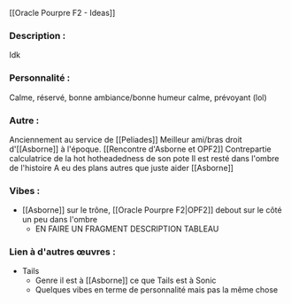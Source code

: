 [[Oracle Pourpre F2 - Ideas]]

### Description :
Idk

### Personnalité :
Calme, réservé, bonne ambiance/bonne humeur calme, prévoyant (lol)

### Autre :
Anciennement au service de [[Peliades]]
Meilleur ami/bras droit d'[[Asborne]] à l'époque. [[Rencontre d'Asborne et OPF2]]
Contrepartie calculatrice de la hot hotheadedness de son pote
Il est resté dans l'ombre de l'histoire
A eu des plans autres que juste aider [[Asborne]]

### Vibes :
- [[Asborne]] sur le trône, [[Oracle Pourpre F2|OPF2]] debout sur le côté un peu dans l'ombre
	- EN FAIRE UN FRAGMENT DESCRIPTION TABLEAU

### Lien à d'autres œuvres :
- Tails
	- Genre il est à [[Asborne]] ce que Tails est à Sonic
	- Quelques vibes en terme de personnalité mais pas la même chose